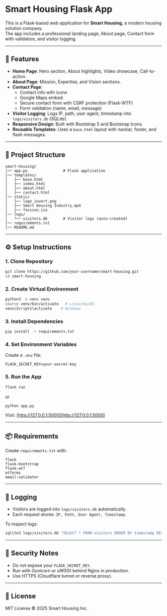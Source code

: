 # Smart Housing Flask App

This is a Flask-based web application for **Smart Housing**, a modern housing solution company.  
The app includes a professional landing page, About page, Contact form with validation, and visitor logging.

---

## 🚀 Features
- **Home Page**: Hero section, About highlights, Video showcase, Call-to-action.  
- **About Page**: Mission, Expertise, and Vision sections.  
- **Contact Page**:  
  - Contact info with icons  
  - Google Maps embed  
  - Secure contact form with CSRF protection (Flask-WTF)  
  - Form validation (name, email, message)  
- **Visitor Logging**: Logs IP, path, user agent, timestamp into `logs/visitors.db` (SQLite).  
- **Responsive Design**: Built with Bootstrap 5 and Bootstrap Icons.  
- **Reusable Templates**: Uses a `base.html` layout with navbar, footer, and flash messages.

---

## 📂 Project Structure
```
smart-housing/
│── app.py                # Flask application
│── templates/
│   ├── base.html
│   ├── index.html
│   ├── about.html
│   ├── contact.html
│── static/
│   ├── logo_invert.png
│   ├── Smart Housing Industry.mp4
│   ├── favicon.ico
│── logs/
│   └── visitors.db       # Visitor logs (auto-created)
│── requirements.txt
│── README.md
```

---

## ⚙️ Setup Instructions

### 1. Clone Repository
```bash
git clone https://github.com/your-username/smart-housing.git
cd smart-housing
```

### 2. Create Virtual Environment
```bash
python3 -m venv venv
source venv/bin/activate   # Linux/macOS
venv\Scripts\activate    # Windows
```

### 3. Install Dependencies
```bash
pip install -r requirements.txt
```

### 4. Set Environment Variables
Create a `.env` file:
```
FLASK_SECRET_KEY=your-secret-key
```

### 5. Run the App
```bash
flask run
```
or
```bash
python app.py
```

Visit: [http://127.0.0.1:5000](http://127.0.0.1:5000)

---

## 📦 Requirements
Create `requirements.txt` with:
```
flask
flask-bootstrap
flask-wtf
wtforms
email-validator
```

---

## 📝 Logging
- Visitors are logged into `logs/visitors.db` automatically.
- Each request stores: `IP, Path, User Agent, Timestamp`.

To inspect logs:
```bash
sqlite3 logs/visitors.db "SELECT * FROM visitors ORDER BY timestamp DESC LIMIT 10;"
```

---

## 🔐 Security Notes
- Do not expose your `FLASK_SECRET_KEY`.  
- Run with Gunicorn or uWSGI behind Nginx in production.  
- Use HTTPS (Cloudflare tunnel or reverse proxy).

---

## 📄 License
MIT License © 2025 Smart Housing Inc.
